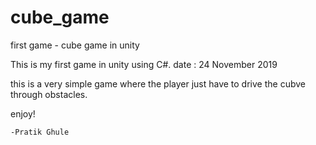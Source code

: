 # cube_game
first game - cube game in unity

This is my first game in unity using C#.
date : 24 November 2019

this is a very simple game where the player just have to drive the cubve through obstacles.

enjoy!

	-Pratik Ghule
